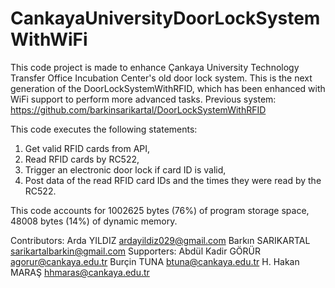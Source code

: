 # CankayaUniversityDoorLockSystemWithWiFi

  This code project is made to enhance Çankaya University Technology Transfer Office Incubation Center's old door lock system.
  This is the next generation of the DoorLockSystemWithRFID, which has been enhanced with WiFi support to perform more advanced tasks.
  Previous system: https://github.com/barkinsarikartal/DoorLockSystemWithRFID

  This code executes the following statements:
  1) Get valid RFID cards from API,
  2) Read RFID cards by RC522,
  3) Trigger an electronic door lock if card ID is valid,
  4) Post data of the read RFID card IDs and the times they were read by the RC522.

  This code accounts for 1002625 bytes (76%) of program storage space, 48008 bytes (14%) of dynamic memory.

  Contributors:
    Arda YILDIZ           ardayildiz029@gmail.com
    Barkın SARIKARTAL     sarikartalbarkin@gmail.com
  Supporters:
    Abdül Kadir GÖRÜR     agorur@cankaya.edu.tr
    Burçin TUNA           btuna@cankaya.edu.tr
    H. Hakan MARAŞ        hhmaras@cankaya.edu.tr
